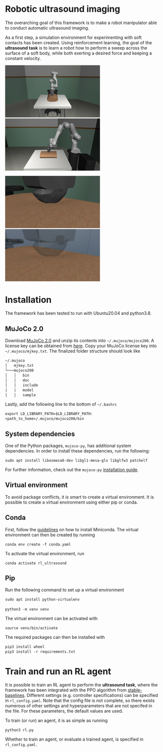 # Robotic ultrasound imaging
The overarching goal of this framework is to make a robot manipulator able to conduct automatic ultrasound imaging. 

As a first step, a simulation environment for experimenting with soft contacts has been created. Using reinforcement learning, the goal of the **ultrasound task** is to learn a robot how to perform a sweep across the surface of a soft body, while both exerting a desired force and keeping a constant velocity.  

<p float="middle">
  <img src="docs/images/frontview.png" width="310" />
  <img src="docs/images/sideview.png" width="310" /> 
</p>
<p float="middle">
  <img src="docs/images/zoom.png" width="310" />
  <img src="docs/images/zoom_transparent.png" width="310" /> 
</p>


# Installation 
The framework has been tested to run with Ubuntu20.04 and python3.8. 
## MuJoCo 2.0
Download [MuJoCo 2.0](https://www.roboti.us/index.html) and unzip its contents into `~/.mujoco/mujoco200`.  A license key can be obtained from [here](https://www.roboti.us/license.html). Copy your MuJoCo license key into `~/.mujoco/mjkey.txt`. The finalized folder structure should look like

```
~/.mujoco
│   mjkey.txt   
└───mujoco200
│   │   bin
│   │   doc
│   │   include
|   |   model
|   |   sample
```
Lastly, add the following line to the bottom of `~/.bashrc`
```
export LD_LIBRARY_PATH=$LD_LIBRARY_PATH:<path_to_home>/.mujoco/mujoco200/bin
```

## System dependencies
One of the Python packages, `mujoco-py`, has additional system dependencies. In order to install these dependencies, run the following:
```
sudo apt install libosmesa6-dev libgl1-mesa-glx libglfw3 patchelf
```
For further information, check out the `mujoco-py` [installation guide](https://github.com/openai/mujoco-py).

## Virtual environment
To avoid package conflicts, it is smart to create a virtual environment. It is possible to create a virtual environment using either pip or conda.

## Conda
First, follow the [guidelines](https://docs.conda.io/projects/conda/en/latest/user-guide/install/linux.html) on how to install Miniconda. The virtual environment can then be created by running 
```
conda env create -f conda.yaml
```
To activate the virtual environment, run 
```
conda activate rl_ultrasound
```

## Pip
Run the following command to set up a virtual environment
```
sudo apt install python-virtualenv

python3 -m venv venv
```
The virtual environment can be activated with
```
source venv/bin/activate
```
The required packages can then be installed with 
```
pip3 install wheel  
pip3 install -r requirements.txt
```

# Train and run an RL agent
It is possible to train an RL agent to perform the **ultrasound task**, where the framework has been integrated with the PPO algorithm from [stable-baselines](https://github.com/DLR-RM/stable-baselines3). Different settings (e.g. controller specifications) can be specified in `rl_config.yaml`. Note that the config file is not complete, so there exists numerous of other settings and hyperparameters that are not specifed in the file. For these parameters, the default values are used. 

To train (or run) an agent, it is as simple as running
```
python3 rl.py
``` 
Whether to train an agent, or evaluate a trained agent, is specified in `rl_config.yaml`.
